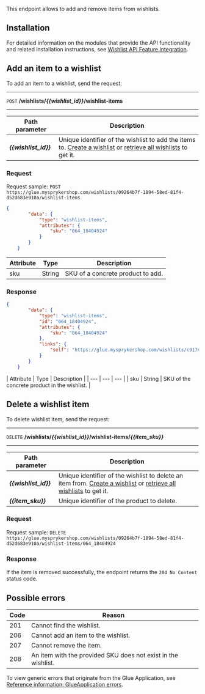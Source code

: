 This endpoint allows to add and remove items from wishlists. 

## Installation
For detailed information on the modules that provide the API functionality and related installation instructions, see [Wishlist API Feature Integration](https://documentation.spryker.com/docs/glue-api-wishlist-feature-integration).


## Add an item to a wishlist


To add an item to a wishlist, send the request:

---
`POST` **/wishlists/*{{wishlist_id}}*/wishlist-items**

---

| Path parameter | Description |
| --- | --- |
| ***{{wishlist_id}}*** | Unique identifier of the wishlist to add the items to. [Create a wishlist](https://documentation.spryker.com/docs/managing-wishlists#create-a-wishlist) or [retrieve all wishlists](https://documentation.spryker.com/v6/docs/managing-wishlists#retrieve-wishlists) to get it. |

### Request

Request sample: `POST https://glue.mysprykershop.com/wishlists/09264b7f-1894-58ed-81f4-d52d683e910a/wishlist-items`

```json
{
		"data": {
			"type": "wishlist-items",
			"attributes": {
				"sku": "064_18404924"
			}
		}
	}
```


| Attribute | Type | Description |
| --- | --- | --- |
| sku | String | SKU of a concrete product to add. |


### Response

```json
{
		"data": {
			"type": "wishlist-items",
			"id": "064_18404924",
			"attributes": {
				"sku": "064_18404924"
			},
			"links": {
				"self": "https://glue.mysprykershop.com/wishlists/c917e65b-e8c3-5c8b-bec6-892529c64b30/wishlist-items/064_18404924"
			}
		}
	}
```

<a name="wishlishlist-items-response-attributes"></a>
| Attribute | Type | Description |
| --- | --- | --- |
| sku | String | SKU of the concrete product in the wishlist. |



## Delete a wishlist item

To delete wishlist item, send the request:

---
`DELETE` **/wishlists/*{{wishlist_id}}*/wishlist-items/*{{item_sku}}***

---

| Path parameter | Description |
| --- | --- |
| ***{{wishlist_id}}*** | Unique identifier of the wishlist to delete an item from. [Create a wishlist](https://documentation.spryker.com/docs/managing-wishlists#create-a-wishlist) or [retrieve all wishlists](https://documentation.spryker.com/v6/docs/managing-wishlists#retrieve-wishlists) to get it. |
| ***{{item_sku}}*** | Unique identifier of the product to delete. |

### Request

Request sample: `DELETE https://glue.mysprykershop.com/wishlists/09264b7f-1894-58ed-81f4-d52d683e910a/wishlist-items/064_18404924`


### Response

If the item is removed successfully, the endpoint returns the `204 No Content` status code.


## Possible errors

| Code | Reason |
| --- | --- |
| 201 | Cannot find the wishlist. |
| 206 | Cannot add an item to the wishlist. |
| 207 | Cannot remove the item. |
| 208 | An item with the provided SKU does not exist in the wishlist. |

To view generic errors that originate from the Glue Application, see [Reference information: GlueApplication errors](https://documentation.spryker.com/docs/reference-information-glueapplication-errors).